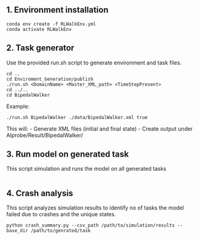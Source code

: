 ## 1. Environment installation
```
conda env create -f RLWalkEnv.yml
conda activate RLWalkEnv
```

## 2. Task generator
Use the provided run.sh script to generate environment and task files.
```
cd ..
cd Enviroment_Generation/publish
./run.sh <DomainName> <Master_XML_path> <TimeStepPresent>
cd ../..
cd BipedalWalker
```

Example:

```
./run.sh BipedalWalker ./data/BipedalWalker.xml true
```

This will:
    - Generate XML files (initial and final state)
    - Create output under AIprobe/Result/BipedalWalker/

## 3. Run model on generated task
This script simulation and runs the model on all generated tasks

```

```

## 4. Crash analysis
This script analyzes simulation results to identify no of tasks the model failed due to crashes and the unique states.
```
python crash_summary.py --csv_path /path/to/simulation/results --base_dir /path/to/genrated/task
```
